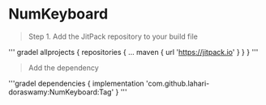 # NumKeyboard
>Step 1. Add the JitPack repository to your build file

''' gradel
allprojects {
		repositories {
			...
			maven { url 'https://jitpack.io' }
		}
	}
 '''

>Add the dependency

'''gradel
dependencies {
	        implementation 'com.github.lahari-doraswamy:NumKeyboard:Tag'
	}
'''
